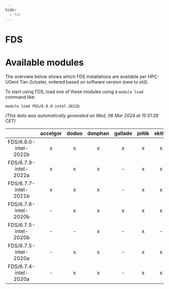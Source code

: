 ```yaml
---
hide:
  - toc
---
```


FDS
===

# Available modules


The overview below shows which FDS installations are available per HPC-UGent Tier-2cluster, ordered based on software version (new to old).

To start using FDS, load one of these modules using a `module load` command like:

```shell
module load FDS/6.8.0-intel-2022b
```

*(This data was automatically generated on Wed, 06 Mar 2024 at 15:51:26 CET)*  

| |accelgor|doduo|donphan|gallade|joltik|skitty|
| :---: | :---: | :---: | :---: | :---: | :---: | :---: |
|FDS/6.8.0-intel-2022b|x|x|x|x|x|x|
|FDS/6.7.9-intel-2022a|x|x|x|-|x|x|
|FDS/6.7.7-intel-2021b|x|x|x|-|x|x|
|FDS/6.7.6-intel-2020b|-|x|x|x|x|x|
|FDS/6.7.5-intel-2020b|-|-|x|-|x|-|
|FDS/6.7.5-intel-2020a|-|x|x|-|x|x|
|FDS/6.7.4-intel-2020a|-|x|x|-|x|x|
